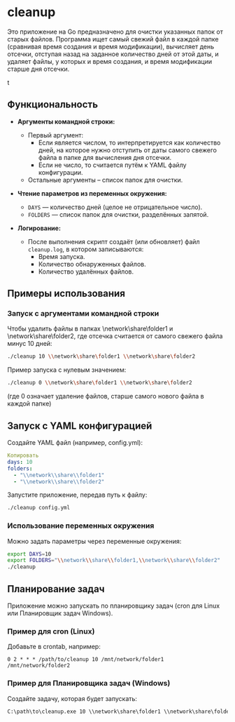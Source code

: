 # cleanup
Это приложение на Go предназначено для очистки указанных папок от старых файлов. Программа ищет самый свежий файл в каждой папке (сравнивая время создания и время модификации), вычисляет день отсечки, отступая назад на заданное количество дней от этой даты, и удаляет файлы, у которых и время создания, и время модификации старше дня отсечки.

t

## Функциональность

- **Аргументы командной строки:**
  - Первый аргумент:
    - Если является числом, то интерпретируется как количество дней, на которое нужно отступить от даты самого свежего файла в папке для вычисления дня отсечки.
    - Если не число, то считается путём к YAML файлу конфигурации.
  - Остальные аргументы – список папок для очистки.

- **Чтение параметров из переменных окружения:**
  - `DAYS` — количество дней (целое не отрицательное число).
  - `FOLDERS` — список папок для очистки, разделённых запятой.

- **Логирование:**
  - После выполнения скрипт создаёт (или обновляет) файл `cleanup.log`, в котором записываются:
    - Время запуска.
    - Количество обнаруженных файлов.
    - Количество удалённых файлов.

## Примеры использования

### Запуск с аргументами командной строки

Чтобы удалить файлы в папках \\network\share\folder1 и \\network\share\folder2, где отсечка считается от самого свежего файла минус 10 дней:

```bash
./cleanup 10 \\network\share\folder1 \\network\share\folder2
```

Пример запуска с нулевым значением:

```bash
./cleanup 0 \\network\share\folder1 \\network\share\folder2
```

(где 0 означает удаление файлов, старше самого нового файла в каждой папке)

## Запуск с YAML конфигурацией

Создайте YAML файл (например, config.yml):

```yaml
Копировать
days: 10
folders:
  - "\\network\\share\\folder1"
  - "\\network\\share\\folder2"
```

Запустите приложение, передав путь к файлу:

```bash
./cleanup config.yml
```

### Использование переменных окружения

Можно задать параметры через переменные окружения:

```bash
export DAYS=10
export FOLDERS="\\network\\share\\folder1,\\network\\share\\folder2"
./cleanup
```

## Планирование задач

Приложение можно запускать по планировщику задач (cron для Linux или Планировщик задач Windows).

### Пример для cron (Linux)

Добавьте в crontab, например:

```cron
0 2 * * * /path/to/cleanup 10 /mnt/network/folder1 /mnt/network/folder2
```

### Пример для Планировщика задач (Windows)

Создайте задачу, которая будет запускать:

```bat
C:\path\to\cleanup.exe 10 \\network\share\folder1 \\network\share\folder2
```
